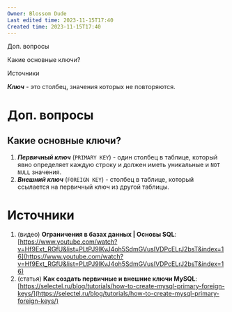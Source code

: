 ```yaml
---
Owner: Blossom Dude
Last edited time: 2023-11-15T17:40
Created time: 2023-11-15T17:40
---
```

Доп. вопросы

Какие основные ключи?

Источники

_**Ключ**_ - это столбец, значения которых не повторяются.

# Доп. вопросы

## Какие основные ключи?

1. _**Первичный ключ**_ (`PRIMARY KEY`) - один столбец в таблице, который явно определяет каждую строку и должен иметь уникальные и `NOT NULL` значения.
2. _**Внешний ключ**_ (`FOREIGN KEY`) - столбец в таблице, который ссылается на первичный ключ из другой таблицы.

# Источники

1. (видео) **Ограничения в базах данных | Основы SQL**: [https://www.youtube.com/watch?v=Hf9Ext_RGfU&list=PLtPJ9lKvJ4oh5SdmGVusIVDPcELrJ2bsT&index=16](https://www.youtube.com/watch?v=Hf9Ext_RGfU&list=PLtPJ9lKvJ4oh5SdmGVusIVDPcELrJ2bsT&index=16)
2. (статья) **Как создать первичные и внешние ключи MySQL**: [https://selectel.ru/blog/tutorials/how-to-create-mysql-primary-foreign-keys/](https://selectel.ru/blog/tutorials/how-to-create-mysql-primary-foreign-keys/)